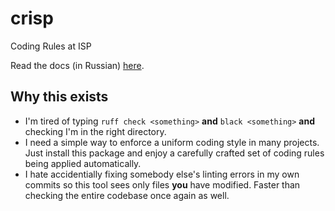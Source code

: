 # crisp

Coding Rules at ISP

Read the docs (in Russian) [here](docs/source/index.rst).

## Why this exists

* I'm tired of typing `ruff check <something>` **and** `black <something>` **and**
checking I'm in the right directory.
* I need a simple way to enforce a uniform coding style in many projects. Just install
this package and enjoy a carefully crafted set of coding rules being applied
automatically.
* I hate accidentially fixing somebody else's linting errors in my own commits so this
tool sees only files **you** have modified. Faster than checking the entire codebase
once again as well.
